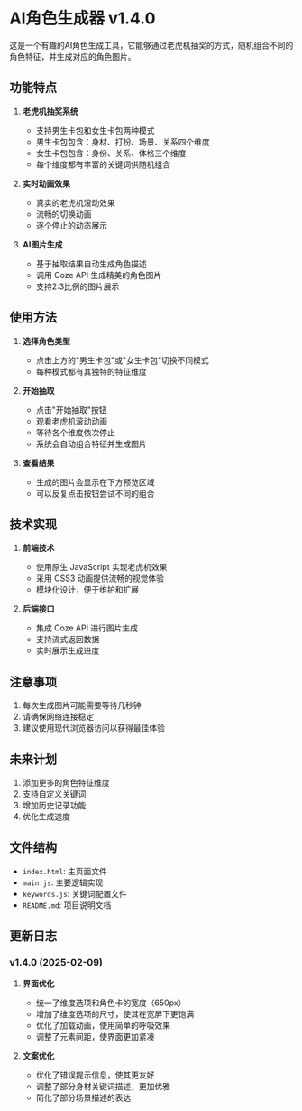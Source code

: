 # AI角色生成器 v1.4.0

这是一个有趣的AI角色生成工具，它能够通过老虎机抽奖的方式，随机组合不同的角色特征，并生成对应的角色图片。

## 功能特点

1. **老虎机抽奖系统**
   - 支持男生卡包和女生卡包两种模式
   - 男生卡包包含：身材、打扮、场景、关系四个维度
   - 女生卡包包含：身份、关系、体格三个维度
   - 每个维度都有丰富的关键词供随机组合

2. **实时动画效果**
   - 真实的老虎机滚动效果
   - 流畅的切换动画
   - 逐个停止的动态展示

3. **AI图片生成**
   - 基于抽取结果自动生成角色描述
   - 调用 Coze API 生成精美的角色图片
   - 支持2:3比例的图片展示

## 使用方法

1. **选择角色类型**
   - 点击上方的"男生卡包"或"女生卡包"切换不同模式
   - 每种模式都有其独特的特征维度

2. **开始抽取**
   - 点击"开始抽取"按钮
   - 观看老虎机滚动动画
   - 等待各个维度依次停止
   - 系统会自动组合特征并生成图片

3. **查看结果**
   - 生成的图片会显示在下方预览区域
   - 可以反复点击按钮尝试不同的组合

## 技术实现

1. **前端技术**
   - 使用原生 JavaScript 实现老虎机效果
   - 采用 CSS3 动画提供流畅的视觉体验
   - 模块化设计，便于维护和扩展

2. **后端接口**
   - 集成 Coze API 进行图片生成
   - 支持流式返回数据
   - 实时展示生成进度

## 注意事项

1. 每次生成图片可能需要等待几秒钟
2. 请确保网络连接稳定
3. 建议使用现代浏览器访问以获得最佳体验

## 未来计划

1. 添加更多的角色特征维度
2. 支持自定义关键词
3. 增加历史记录功能
4. 优化生成速度

## 文件结构

- `index.html`: 主页面文件
- `main.js`: 主要逻辑实现
- `keywords.js`: 关键词配置文件
- `README.md`: 项目说明文档

## 更新日志

### v1.4.0 (2025-02-09)
1. **界面优化**
   - 统一了维度选项和角色卡的宽度（650px）
   - 增加了维度选项的尺寸，使其在宽屏下更饱满
   - 优化了加载动画，使用简单的呼吸效果
   - 调整了元素间距，使界面更加紧凑

2. **文案优化**
   - 优化了错误提示信息，使其更友好
   - 调整了部分身材关键词描述，更加优雅
   - 简化了部分场景描述的表达
